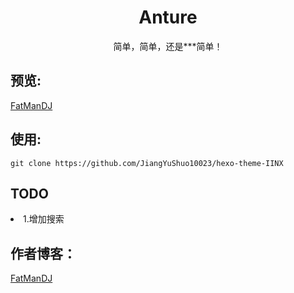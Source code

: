 <center>
<h1>Anture</h1>
简单，简单，还是***简单！
</center>

## 预览:

[FatManDJ](https://blog.fatdev.name)

## 使用:

```shell
git clone https://github.com/JiangYuShuo10023/hexo-theme-IINX
```

## TODO

<li>
  1.增加搜索
</li>

## 作者博客：

[FatManDJ](https://blog.fatmandj.name)
